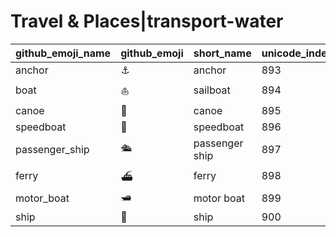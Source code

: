 # Travel & Places|transport-water

|github_emoji_name|github_emoji|short_name|unicode_index|
|---|---|---|---|
|anchor|:anchor:|anchor|893|
|boat|:boat:|sailboat|894|
|canoe|:canoe:|canoe|895|
|speedboat|:speedboat:|speedboat|896|
|passenger_ship|:passenger_ship:|passenger ship|897|
|ferry|:ferry:|ferry|898|
|motor_boat|:motor_boat:|motor boat|899|
|ship|:ship:|ship|900|
